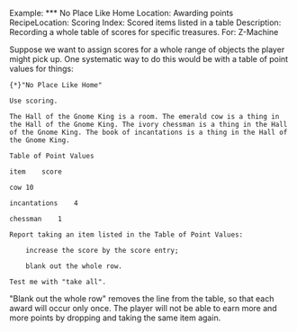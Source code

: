 Example: *** No Place Like Home
Location: Awarding points
RecipeLocation: Scoring
Index: Scored items listed in a table
Description: Recording a whole table of scores for specific treasures.
For: Z-Machine

  
Suppose we want to assign scores for a whole range of objects the player might pick up. One systematic way to do this would be with a table of point values for things:

  

``` inform7
{*}"No Place Like Home"

Use scoring.

The Hall of the Gnome King is a room. The emerald cow is a thing in the Hall of the Gnome King. The ivory chessman is a thing in the Hall of the Gnome King. The book of incantations is a thing in the Hall of the Gnome King.

Table of Point Values

item	score

cow	10

incantations	4

chessman	1

Report taking an item listed in the Table of Point Values:

	increase the score by the score entry;

	blank out the whole row.

Test me with "take all".
```

  
"Blank out the whole row" removes the line from the table, so that each award will occur only once. The player will not be able to earn more and more points by dropping and taking the same item again.

